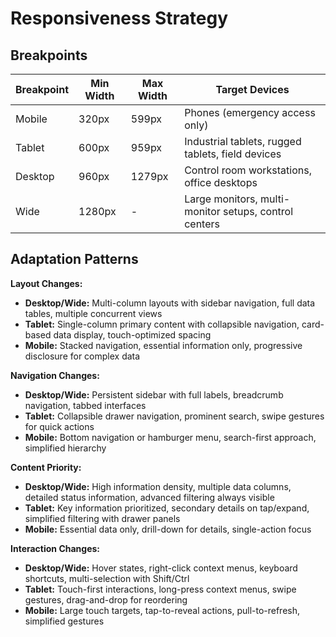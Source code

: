 # Responsiveness Strategy

## Breakpoints

| Breakpoint | Min Width | Max Width | Target Devices |
|------------|-----------|-----------|----------------|
| Mobile | 320px | 599px | Phones (emergency access only) |
| Tablet | 600px | 959px | Industrial tablets, rugged tablets, field devices |
| Desktop | 960px | 1279px | Control room workstations, office desktops |
| Wide | 1280px | - | Large monitors, multi-monitor setups, control centers |

## Adaptation Patterns

**Layout Changes:**
- **Desktop/Wide:** Multi-column layouts with sidebar navigation, full data tables, multiple concurrent views
- **Tablet:** Single-column primary content with collapsible navigation, card-based data display, touch-optimized spacing
- **Mobile:** Stacked navigation, essential information only, progressive disclosure for complex data

**Navigation Changes:**
- **Desktop/Wide:** Persistent sidebar with full labels, breadcrumb navigation, tabbed interfaces
- **Tablet:** Collapsible drawer navigation, prominent search, swipe gestures for quick actions
- **Mobile:** Bottom navigation or hamburger menu, search-first approach, simplified hierarchy

**Content Priority:**
- **Desktop/Wide:** High information density, multiple data columns, detailed status information, advanced filtering always visible
- **Tablet:** Key information prioritized, secondary details on tap/expand, simplified filtering with drawer panels
- **Mobile:** Essential data only, drill-down for details, single-action focus

**Interaction Changes:**
- **Desktop/Wide:** Hover states, right-click context menus, keyboard shortcuts, multi-selection with Shift/Ctrl
- **Tablet:** Touch-first interactions, long-press context menus, swipe gestures, drag-and-drop for reordering
- **Mobile:** Large touch targets, tap-to-reveal actions, pull-to-refresh, simplified gestures
